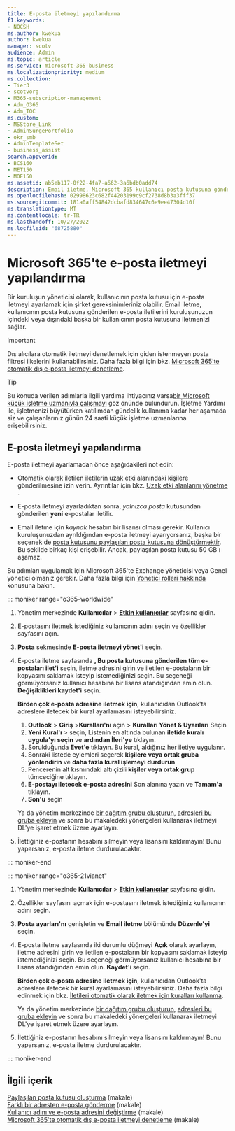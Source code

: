 ```yaml
---
title: E-posta iletmeyi yapılandırma
f1.keywords:
- NOCSH
ms.author: kwekua
author: kwekua
manager: scotv
audience: Admin
ms.topic: article
ms.service: microsoft-365-business
ms.localizationpriority: medium
ms.collection:
- Tier3
- scotvorg
- M365-subscription-management
- Adm_O365
- Adm_TOC
ms.custom:
- MSStore_Link
- AdminSurgePortfolio
- okr_smb
- AdminTemplateSet
- business_assist
search.appverid:
- BCS160
- MET150
- MOE150
ms.assetid: ab5eb117-0f22-4fa7-a662-3a6bdb0add74
description: Email iletme, Microsoft 365 kullanıcı posta kutusuna gönderilen e-posta iletilerini kuruluşunuzun içindeki veya dışındaki başka bir posta kutusuna iletmenizi sağlar.
ms.openlocfilehash: 02998623c682f44203199c9cf2738d8b3a3fff37
ms.sourcegitcommit: 181a0aff54842dcbafd834647c6e9ee47304d10f
ms.translationtype: MT
ms.contentlocale: tr-TR
ms.lasthandoff: 10/27/2022
ms.locfileid: "68725880"
---
```

# <a name="configure-email-forwarding-in-microsoft-365"></a>Microsoft 365'te e-posta iletmeyi yapılandırma

Bir kuruluşun yöneticisi olarak, kullanıcının posta kutusu için e-posta iletmeyi ayarlamak için şirket gereksinimleriniz olabilir. Email iletme, kullanıcının posta kutusuna gönderilen e-posta iletilerini kuruluşunuzun içindeki veya dışındaki başka bir kullanıcının posta kutusuna iletmenizi sağlar.

> [!IMPORTANT]
> Dış alıcılara otomatik iletmeyi denetlemek için giden istenmeyen posta filtresi ilkelerini kullanabilirsiniz. Daha fazla bilgi için bkz. [Microsoft 365'te otomatik dış e-posta iletmeyi denetleme](/microsoft-365/security/office-365-security/external-email-forwarding#how-the-outbound-spam-filter-policy-settings-work-with-other-automatic-email-forwarding-controls).

> [!TIP]
> Bu konuda verilen adımlarla ilgili yardıma ihtiyacınız varsa[bir Microsoft küçük işletme uzmanıyla çalışmayı](https://go.microsoft.com/fwlink/?linkid=2186871) göz önünde bulundurun. İşletme Yardımı ile, işletmenizi büyütürken katılımdan gündelik kullanıma kadar her aşamada siz ve çalışanlarınız günün 24 saati küçük işletme uzmanlarına erişebilirsiniz.

## <a name="configure-email-forwarding"></a>E-posta iletmeyi yapılandırma

E-posta iletmeyi ayarlamadan önce aşağıdakileri not edin:

- Otomatik olarak iletilen iletilerin uzak etki alanındaki kişilere gönderilmesine izin verin. Ayrıntılar için bkz. [Uzak etki alanlarını yönetme](/exchange/mail-flow-best-practices/remote-domains/manage-remote-domains) .

- E-posta iletmeyi ayarladıktan sonra, *yalnızca posta* kutusundan gönderilen **yeni** e-postalar iletilir.

- Email iletme için *kaynak* hesabın bir lisansı olması gerekir. Kullanıcı kuruluşunuzdan ayrıldığından e-posta iletmeyi ayarıyorsanız, başka bir seçenek de [posta kutusunu paylaşılan posta kutusuna dönüştürmektir](convert-user-mailbox-to-shared-mailbox.md). Bu şekilde birkaç kişi erişebilir. Ancak, paylaşılan posta kutusu 50 GB'ı aşamaz.

Bu adımları uygulamak için Microsoft 365'te Exchange yöneticisi veya Genel yönetici olmanız gerekir. Daha fazla bilgi için [Yönetici rolleri hakkında](../add-users/about-admin-roles.md) konusuna bakın.

::: moniker range="o365-worldwide"

1. Yönetim merkezinde **Kullanıcılar** \> **[Etkin kullanıcılar](https://go.microsoft.com/fwlink/p/?linkid=834822)** sayfasına gidin.

2. E-postasını iletmek istediğiniz kullanıcının adını seçin ve özellikler sayfasını açın.

3. **Posta** sekmesinde **E-posta iletmeyi yönet'i** seçin.

4. E-posta iletme sayfasında **, Bu posta kutusuna gönderilen tüm e-postaları ilet'i** seçin, iletme adresini girin ve iletilen e-postaların bir kopyasını saklamak isteyip istemediğinizi seçin. Bu seçeneği görmüyorsanız kullanıcı hesabına bir lisans atandığından emin olun. **Değişiklikleri kaydet'i** seçin.

    **Birden çok e-posta adresine iletmek için**, kullanıcıdan Outlook'ta adreslere iletecek bir kural ayarlamasını isteyebilirsiniz. 
    
    1.  **Outlook** > **Giriş** >**Kuralları'nı** açın > **Kuralları Yönet & Uyarıları** Seçin  
    1. **Yeni Kural'ı** > seçin, Listenin en altında bulunan **iletide kuralı uygula'yı seçin** ve **ardından İleri'ye** tıklayın.
    1. Sorulduğunda **Evet'e** tıklayın. Bu kural, aldığınız her iletiye uygulanır. 
    1. Sonraki listede eylemleri seçerek **kişilere veya ortak gruba yönlendirin** ve **daha fazla kural işlemeyi durdurun**
    1. Pencerenin alt kısmındaki altı çizili **kişiler veya ortak grup** tümceciğine tıklayın.
    1. **E-postayı iletecek e-posta adresini** Son alanına yazın ve **Tamam'a** tıklayın.
    1. **Son'u** seçin
    

     Ya da yönetim merkezinde [bir dağıtım grubu oluşturun](../setup/create-distribution-lists.md), [adresleri bu gruba ekleyin](add-user-or-contact-to-distribution-list.md) ve sonra bu makaledeki yönergeleri kullanarak iletmeyi DL'ye işaret etmek üzere ayarlayın.

5. İlettiğiniz e-postanın hesabını silmeyin veya lisansını kaldırmayın!  Bunu yaparsanız, e-posta iletme durdurulacaktır.

::: moniker-end

::: moniker range="o365-21vianet"

1. Yönetim merkezinde **Kullanıcılar** \> **[Etkin kullanıcılar](https://go.microsoft.com/fwlink/p/?linkid=850628)** sayfasına gidin.

2. Özellikler sayfasını açmak için e-postasını iletmek istediğiniz kullanıcının adını seçin.

3. **Posta ayarları'nı** genişletin ve **Email iletme** bölümünde **Düzenle'yi** seçin.

4. E-posta iletme sayfasında iki durumlu düğmeyi **Açık** olarak ayarlayın, iletme adresini girin ve iletilen e-postaların bir kopyasını saklamak isteyip istemediğinizi seçin. Bu seçeneği görmüyorsanız kullanıcı hesabına bir lisans atandığından emin olun. **Kaydet**'i seçin.

   **Birden çok e-posta adresine iletmek için**, kullanıcıdan Outlook'ta adreslere iletecek bir kural ayarlamasını isteyebilirsiniz. Daha fazla bilgi edinmek için bkz. [İletileri otomatik olarak iletmek için kuralları kullanma](https://support.microsoft.com/office/45aa9664-4911-4f96-9663-ece42816d746).

   Ya da yönetim merkezinde [bir dağıtım grubu oluşturun](../setup/create-distribution-lists.md), [adresleri bu gruba ekleyin](add-user-or-contact-to-distribution-list.md) ve sonra bu makaledeki yönergeleri kullanarak iletmeyi DL'ye işaret etmek üzere ayarlayın.

5. İlettiğiniz e-postanın hesabını silmeyin veya lisansını kaldırmayın! Bunu yaparsanız, e-posta iletme durdurulacaktır.

::: moniker-end

## <a name="related-content"></a>İlgili içerik 

[Paylaşılan posta kutusu oluşturma](../email/create-a-shared-mailbox.md) (makale)\
[Farklı bir adresten e-posta gönderme](https://support.microsoft.com/office/ccba89cb-141c-4a36-8c56-6d16a8556d2e) (makale)\
[Kullanıcı adını ve e-posta adresini değiştirme](../add-users/change-a-user-name-and-email-address.md) (makale)\
[Microsoft 365'te otomatik dış e-posta iletmeyi denetleme](/microsoft-365/security/office-365-security/external-email-forwarding) (makale)


